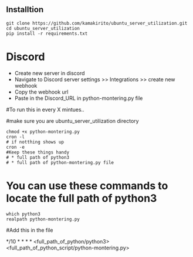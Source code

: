 ## Installtion 
```
git clone https://github.com/kamakirito/ubuntu_server_utilization.git
cd ubuntu_server_utilization
pip install -r requirements.txt
```

# Discord

* Create new server in discord
* Navigate to Discord server settings >> Integrations >> create new webhook
* Copy the webhook url
* Paste in the Discord_URL in python-montering.py file

#To run this in every X mintues.. 

#make sure you are ubuntu_server_utilization directory 
```
chmod +x python-montering.py
cron -l
# if notthing shows up 
cron -e
#Keep these things handy
# * full path of python3
# * full path of python-montering.py file

```
# You can use these commands to locate the full path of python3

```
which python3
realpath python-montering.py
```

#Add this in the file 

*/10 * * * * <full_path_of_python/python3> <full_path_of_python_script/python-montering.py>

